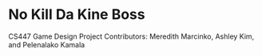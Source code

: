 # No Kill Da Kine Boss
 CS447 Game Design Project
Contributors: Meredith Marcinko, Ashley Kim, and Pelenalako Kamala
